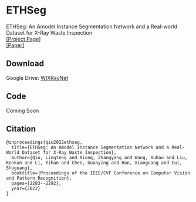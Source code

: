 # ETHSeg
ETHSeg: An Amodel Instance Segmentation Network and a Real-world Dataset for X-Ray Waste Inspection  
[\[Project Page\]](https://lingtengqiu.github.io/2022/ETHSeg/)  
[[Paper]](https://openaccess.thecvf.com/content/CVPR2022/papers/Qiu_ETHSeg_An_Amodel_Instance_Segmentation_Network_and_a_Real-World_Dataset_CVPR_2022_paper.pdf)  

## Download
Google Drive: [WIXRayNet](https://drive.google.com/file/d/1maV_P5vFahWvOi3a7EHdhMpaI9fV8Ed9/view?usp=sharing)

## Code 
Coming Soon

## Citation
```
@inproceedings{qiu2022ethseg,
  title={ETHSeg: An Amodel Instance Segmentation Network and a Real-World Dataset for X-Ray Waste Inspection},
  author={Qiu, Lingteng and Xiong, Zhangyang and Wang, Xuhao and Liu, Kenkun and Li, Yihan and Chen, Guanying and Han, Xiaoguang and Cui, Shuguang},
  booktitle={Proceedings of the IEEE/CVF Conference on Computer Vision and Pattern Recognition},
  pages={2283--2292},
  year={2022}
}
```
